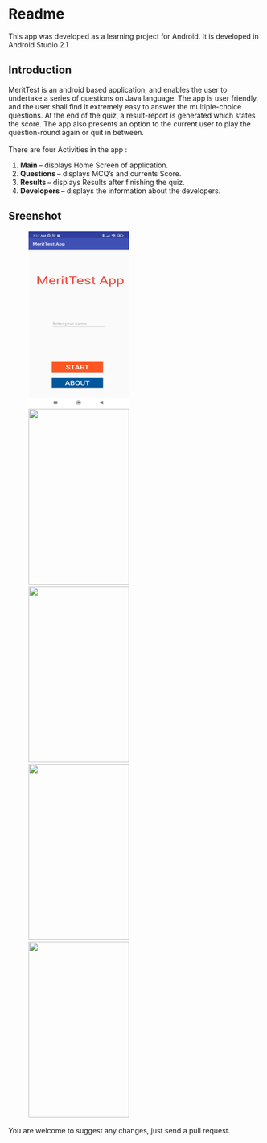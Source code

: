 # Readme
This app was developed as a learning project for Android. It is developed in Android Studio 2.1<br>

## Introduction
MeritTest is an android based application, and enables the user to undertake a series of questions on Java language. The app is user friendly, and the user shall find it extremely easy to answer the multiple-choice questions. At the end of the quiz, a result-report is generated which states the score. The app also presents an option to the current user to play the question-round again or quit in between.<br>
<br>There are four Activities in the app :<br>
<ol>
<li> <b>Main </b>– displays Home Screen of application.
<li> <b>Questions </b>– displays MCQ’s and currents Score.
<li> <b>Results </b>– displays Results after finishing the quiz.
<li> <b>Developers </b>– displays the information about the developers.</ol>

## Sreenshot

<p id="img_cont">
	<img src="./screenshot/main.jpg" width = "200" height= "350" hspace=40>
	<img src="https://github.com/ShivaRajSakilam/MeritTest-Android-App/screenshot/logo.jpg" width = "200" height= "350" hspace=40>
	<img src="https://github.com/ShivaRajSakilam/MeritTest-Android-App/screenshot/developers.jpg" width = "200" height= "350" hspace=40>
	<img src="https://github.com/ShivaRajSakilam/MeritTest-Android-App/screenshot/qn.jpg" width = "200" height= "350" hspace=40>
	<img src="https://github.com/ShivaRajSakilam/MeritTest-Android-App/screenshot/result.jpg" width = "200" height= "350" hspace=40>
</p>


You are welcome to suggest any changes, just send a pull request.
